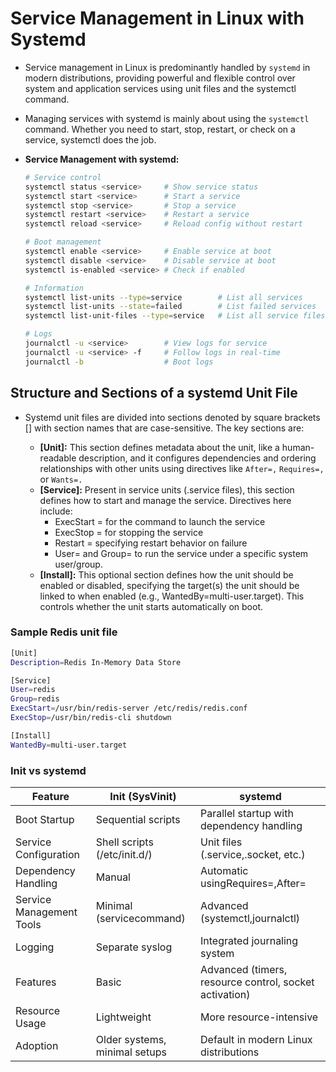 # Service Management in Linux with Systemd
- Service management in Linux is predominantly handled by `systemd` in modern distributions, providing powerful and flexible control over system and application services using unit files and the systemctl command.
- Managing services with systemd is mainly about using the `systemctl` command. Whether you need to start, stop, restart, or check on a service, systemctl does the job.

- **Service Management with systemd:**
  ```bash
  # Service control
  systemctl status <service>     # Show service status
  systemctl start <service>      # Start a service
  systemctl stop <service>       # Stop a service
  systemctl restart <service>    # Restart a service
  systemctl reload <service>     # Reload config without restart
  
  # Boot management
  systemctl enable <service>     # Enable service at boot
  systemctl disable <service>    # Disable service at boot
  systemctl is-enabled <service> # Check if enabled
  
  # Information
  systemctl list-units --type=service        # List all services
  systemctl list-units --state=failed        # List failed services
  systemctl list-unit-files --type=service   # List all service files
  
  # Logs
  journalctl -u <service>        # View logs for service
  journalctl -u <service> -f     # Follow logs in real-time
  journalctl -b                  # Boot logs
  ```

## Structure and Sections of a systemd Unit File
- Systemd unit files are divided into sections denoted by square brackets [] with section names that are case-sensitive. The key sections are:

  - **[Unit]:** This section defines metadata about the unit, like a human-readable description, and it configures dependencies and ordering relationships with other units using directives like `After=,` `Requires=,` or `Wants=.`​
  - **[Service]:** Present in service units (.service files), this section defines how to start and manage the service. Directives here include:
    - ExecStart = for the command to launch the service
    - ExecStop = for stopping the service
    - Restart = specifying restart behavior on failure
    - User= and Group= to run the service under a specific system user/group.​
  - **[Install]:** This optional section defines how the unit should be enabled or disabled, specifying the target(s) the unit should be linked to when enabled (e.g., WantedBy=multi-user.target). This controls whether the unit starts automatically on boot.

### Sample Redis unit file
```bash
[Unit]
Description=Redis In-Memory Data Store

[Service]
User=redis
Group=redis
ExecStart=/usr/bin/redis-server /etc/redis/redis.conf
ExecStop=/usr/bin/redis-cli shutdown

[Install]
WantedBy=multi-user.target
```

### Init vs systemd
| Feature                   |  Init (SysVinit)                |  systemd                                               |
|--------------------------|---------------------------------|--------------------------------------------------------|
|Boot Startup              |  Sequential scripts             |  Parallel startup with dependency handling             |
|Service Configuration     |  Shell scripts (/etc/init.d/)   |  Unit files (.service,.socket, etc.)                   |
|Dependency Handling       |  Manual                         |  Automatic usingRequires=,After=                       |
|Service Management Tools  |  Minimal (servicecommand)       |  Advanced (systemctl,journalctl)                       |
|Logging                   |  Separate syslog                |  Integrated journaling system                          |
|Features                  |  Basic                          |  Advanced (timers, resource control, socket activation)|
|Resource Usage            |  Lightweight                    |  More resource-intensive                               |
|Adoption                  |  Older systems, minimal setups  |  Default in modern Linux distributions                 |
